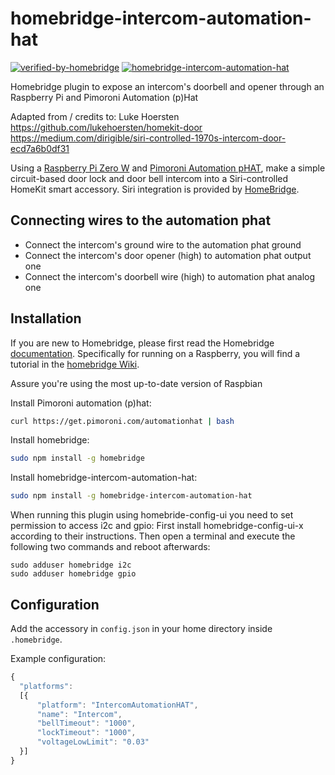 # homebridge-intercom-automation-hat

[![verified-by-homebridge](https://badgen.net/badge/homebridge/verified/purple)](https://github.com/homebridge/homebridge/wiki/Verified-Plugins)
[![homebridge-intercom-automation-hat](https://badgen.net/npm/v/homebridge-intercom-automation-hat?icon=npm)](https://www.npmjs.com/package/homebridge-intercom-automation-hat)

Homebridge plugin to expose an intercom's doorbell and opener through an Raspberry Pi and Pimoroni Automation (p)Hat

Adapted from / credits to:  Luke Hoersten
https://github.com/lukehoersten/homekit-door
https://medium.com/dirigible/siri-controlled-1970s-intercom-door-ecd7a6b0df31

Using
a
[Raspberry Pi Zero W](https://www.raspberrypi.org/products/raspberry-pi-zero-w/) and
[Pimoroni Automation pHAT](https://shop.pimoroni.com/products/automation-phat),
make a simple circuit-based door lock and door bell intercom into a
Siri-controlled HomeKit smart accessory. Siri integration is provided
by [HomeBridge](https://github.com/homebridge/homebridge).

## Connecting wires to the automation phat
* Connect the intercom's ground wire to the automation phat ground
* Connect the intercom's door opener (high) to automation phat output one
* Connect the intercom's doorbell wire (high) to automation phat analog one


## Installation

If you are new to Homebridge, please first read the Homebridge [documentation](https://www.npmjs.com/package/homebridge).
Specifically for running on a Raspberry, you will find a tutorial in the [homebridge Wiki](https://github.com/homebridge/homebridge/wiki/Install-Homebridge-on-Raspbian).

Assure you're using the most up-to-date version of Raspbian

Install Pimoroni automation (p)hat:
```sh
curl https://get.pimoroni.com/automationhat | bash
```

Install homebridge:
```sh
sudo npm install -g homebridge
```

Install homebridge-intercom-automation-hat:
```sh
sudo npm install -g homebridge-intercom-automation-hat
```

When running this plugin using homebride-config-ui you need to set permission to access i2c and gpio:
First install homebridge-config-ui-x according to their instructions. Then open a terminal and execute the following two commands and reboot afterwards:
```
sudo adduser homebridge i2c
sudo adduser homebridge gpio
```


## Configuration

Add the accessory in `config.json` in your home directory inside `.homebridge`.

Example configuration:

```js
{
  "platforms":
  [{
      "platform": "IntercomAutomationHAT",
      "name": "Intercom",
      "bellTimeout": "1000",
      "lockTimeout": "1000",
      "voltageLowLimit": "0.03"
  }]
}
```
